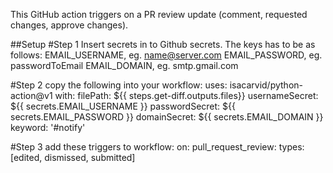 This GitHub action triggers on a PR review update (comment, requested changes, approve changes).  

##Setup
#Step 1
Insert secrets in to Github secrets. The keys has to be as follows:
EMAIL_USERNAME, eg. name@server.com
EMAIL_PASSWORD, eg. passwordToEmail
EMAIL_DOMAIN, eg. smtp.gmail.com

#Step 2
copy the following into your workflow:
uses: isacarvid/python-action@v1
with: 
  filePath: ${{ steps.get-diff.outputs.files}}
  usernameSecret: ${{ secrets.EMAIL_USERNAME }}
  passwordSecret: ${{ secrets.EMAIL_PASSWORD }}
  domainSecret: ${{ secrets.EMAIL_DOMAIN }}
  keyword: '#notify'
  
#Step 3
add these triggers to workflow:
on:
  pull_request_review:
    types: [edited, dismissed, submitted]


